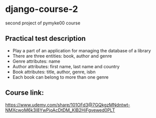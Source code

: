 # django-course-2
second project of pymyke00 course

## Practical test description
- Play a part of an application for managing the database of a library
- There are three entities: book, author and genre
- Genre attributes: name
- Author attributes: first name, last name and country
- Book attributes: title, author, genre, isbn
- Each book can belong to more than one genre

## Course link:
https://www.udemy.com/share/101OFd3@7GQkgzMNdntwt-NMXcwoM6k3l8YwPjoAcDtDM_KlB2HiFgvewed0PLT
